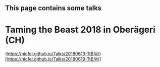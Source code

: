 ## This page contains some talks


# Taming the Beast 2018 in Oberägeri (CH)


(https://nicfel.github.io/Talks/20180619-TtB/#/)[https://nicfel.github.io/Talks/20180619-TtB/#/]


